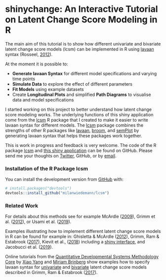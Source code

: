 # shinychange: An Interactive Tutorial on Latent Change Score Modeling in R

The main aim of this tutorial is to show how different univariate and bivariate latent change score models (lcsm) can be implemented in R using [lavaan](http://lavaan.ugent.be/) syntax (Rosseel, [2012](http://www.jstatsoft.org/v48/i02)).

At the moment it is possible to:
- **Generate lavaan Syntax** for different model specifications and varying time points
- **Simulate Data** to explore the effect of different parameters
- **Fit Models** using example datasets
- Create **Longitudinal Plots** and simplified **Path Diagrams** to visualise data and model specifications 

I started working on this project to better understand how latent change score modeling works.
The underlying functions of this shiny application come from the [lcsm](https://github.com/milanwiedemann/lcsm) R package that I created to make it easier to write lavaan syntax for different models.
The [lcsm](https://github.com/milanwiedemann/lcsm) package combines the strengths of other R packages like [lavaan](http://lavaan.ugent.be/), [broom](https://broom.tidyverse.org), and [semPlot](https://cran.r-project.org/web/packages/semPlot/index.html) by generating lavaan syntax that helps these packages work together.

This is work in progress and feedback is very welcome.
The code of the R package [lcsm](https://github.com/milanwiedemann/lcsm) and [this shiny application](https://github.com/milanwiedemann/shinychange) can be found on GitHub.
Please send me your thoughts on [Twitter](https://twitter.com/milanwiedemann), GitHub, or by [email](mailto:milan.wiedemann@gmail.com).  

### Installation of the R Package lcsm

You can install the development version from
[GitHub](https://github.com/milanwiedemann/lcsm) with:

``` r
# install.packages("devtools")
devtools::install_github("milanwiedemann/lcsm")
```

### Related Work

For details about this methods see for example 
McArdle ([2009](http://www.annualreviews.org/doi/10.1146/annurev.psych.60.110707.163612)),
Grimm et al. ([2012](https://doi.org/10.1080/10705511.2012.659627)), or Usami et al. ([2019](http://dx.doi.org/10.1037/met0000210)).

Examples illustrating how to implement different latent change score models in R can be found for example in:
Ghisletta & McArdle ([2012](https://doi.org/10.1080/10705511.2012.713275)), 
Grimm, Ram & Estabrook ([2017](https://www.guilford.com/books/Growth-Modeling/Grimm-Ram-Estabrook/9781462526062)), Kievit et al., ([2018](https://doi.org/10.1016/j.dcn.2017.11.007)) including a [shiny interface](http://brandmaier.de/shiny/sample-apps/SimLCS_app/), and
Jacobucci et al. ([2019](https://doi.org/10.1080/10705511.2019.1619457)).

Online tutorials from the [Quantitative Developmental Systems Methodology Core](https://quantdev.ssri.psu.edu/) by [Xiao Yang](https://quantdev.ssri.psu.edu/people/xfy5031) and [Miriam Brinberg](https://quantdev.ssri.psu.edu/people/mjb6504) show examples how to specify lavaan syntax for [univariate](https://quantdev.ssri.psu.edu/tutorials/growth-modeling-chapter-16-introduction-latent-change-score-modeling) and [bivariate](https://quantdev.ssri.psu.edu/tutorials/growth-modeling-chapter-17-multivariate-latent-change-score-models) latent change score models described in Grimm, Ram & Estabrook ([2017](https://www.guilford.com/books/Growth-Modeling/Grimm-Ram-Estabrook/9781462526062)).
